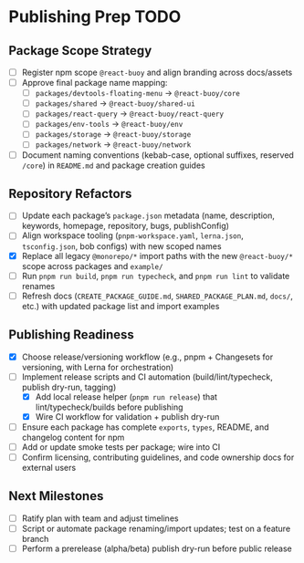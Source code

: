 # Publishing Prep TODO

## Package Scope Strategy
- [ ] Register npm scope `@react-buoy` and align branding across docs/assets
- [ ] Approve final package name mapping:
  - [ ] `packages/devtools-floating-menu` → `@react-buoy/core`
  - [ ] `packages/shared` → `@react-buoy/shared-ui`
  - [ ] `packages/react-query` → `@react-buoy/react-query`
  - [ ] `packages/env-tools` → `@react-buoy/env`
  - [ ] `packages/storage` → `@react-buoy/storage`
  - [ ] `packages/network` → `@react-buoy/network`
- [ ] Document naming conventions (kebab-case, optional suffixes, reserved `/core`) in `README.md` and package creation guides

## Repository Refactors
- [ ] Update each package’s `package.json` metadata (name, description, keywords, homepage, repository, bugs, publishConfig)
- [ ] Align workspace tooling (`pnpm-workspace.yaml`, `lerna.json`, `tsconfig.json`, bob configs) with new scoped names
- [x] Replace all legacy `@monorepo/*` import paths with the new `@react-buoy/*` scope across packages and `example/`
- [ ] Run `pnpm run build`, `pnpm run typecheck`, and `pnpm run lint` to validate renames
- [ ] Refresh docs (`CREATE_PACKAGE_GUIDE.md`, `SHARED_PACKAGE_PLAN.md`, `docs/`, etc.) with updated package list and import examples

## Publishing Readiness
- [x] Choose release/versioning workflow (e.g., pnpm + Changesets for versioning, with Lerna for orchestration)
- [ ] Implement release scripts and CI automation (build/lint/typecheck, publish dry-run, tagging)
  - [x] Add local release helper (`pnpm run release`) that lint/typecheck/builds before publishing
  - [x] Wire CI workflow for validation + publish dry-run
- [ ] Ensure each package has complete `exports`, `types`, README, and changelog content for npm
- [ ] Add or update smoke tests per package; wire into CI
- [ ] Confirm licensing, contributing guidelines, and code ownership docs for external users

## Next Milestones
- [ ] Ratify plan with team and adjust timelines
- [ ] Script or automate package renaming/import updates; test on a feature branch
- [ ] Perform a prerelease (alpha/beta) publish dry-run before public release
